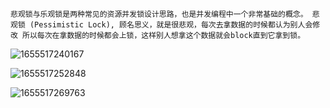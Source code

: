 `
悲观锁与乐观锁是两种常见的资源并发锁设计思路，也是并发编程中一个非常基础的概念。
悲观锁 (Pessimistic Lock), 顾名思义，就是很悲观，每次去拿数据的时候都认为别人会修改
所以每次在拿数据的时候都会上锁，这样别人想拿这个数据就会block直到它拿到锁。
`

![1655517240167](https://user-images.githubusercontent.com/68007558/174418026-aee6dbf2-1547-4068-be5f-8cbc2cba3e5e.png)


![1655517252848](https://user-images.githubusercontent.com/68007558/174418033-04601906-a4b5-4e91-ae34-64dcbd514d29.png)



![1655517269763](https://user-images.githubusercontent.com/68007558/174418039-5e73dbea-11d6-4684-b153-9d6426ad4436.png)



